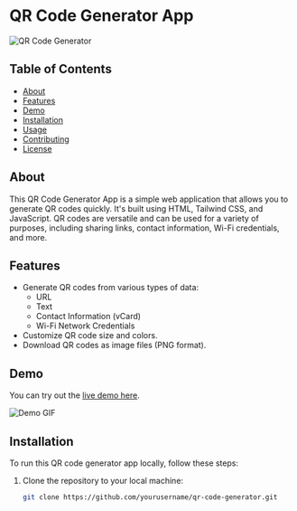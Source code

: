 # QR Code Generator App

![QR Code Generator](demo.png)

## Table of Contents

- [About](#about)
- [Features](#features)
- [Demo](#demo)
- [Installation](#installation)
- [Usage](#usage)
- [Contributing](#contributing)
- [License](#license)

## About

This QR Code Generator App is a simple web application that allows you to generate QR codes quickly. It's built using HTML, Tailwind CSS, and JavaScript. QR codes are versatile and can be used for a variety of purposes, including sharing links, contact information, Wi-Fi credentials, and more.

## Features

- Generate QR codes from various types of data:
  - URL
  - Text
  - Contact Information (vCard)
  - Wi-Fi Network Credentials
- Customize QR code size and colors.
- Download QR codes as image files (PNG format).

## Demo

You can try out the [live demo here](#).

![Demo GIF](demo.gif)

## Installation

To run this QR code generator app locally, follow these steps:

1. Clone the repository to your local machine:

   ```bash
   git clone https://github.com/yourusername/qr-code-generator.git
